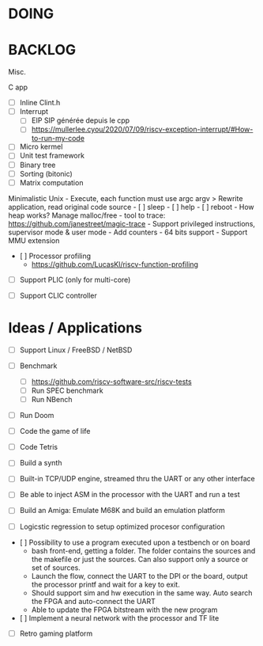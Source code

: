 # DOING

# BACKLOG

Misc.

C app

- [ ] Inline Clint.h
- [ ] Interrupt
    - [ ] EIP SIP générée depuis le cpp
    - [ ] https://mullerlee.cyou/2020/07/09/riscv-exception-interrupt/#How-to-run-my-code
- [ ] Micro kermel
- [ ] Unit test framework
- [ ] Binary tree
- [ ] Sorting (bitonic)
- [ ] Matrix computation

Minimalistic Unix
    - Execute, each function must use argc argv > Rewrite application, read original code source
        - [ ] sleep
        - [ ] help
        - [ ] reboot
    - How heap works? Manage malloc/free
    - tool to trace: https://github.com/janestreet/magic-trace
    - Support privileged instructions, supervisor mode & user mode
    - Add counters
    - 64 bits support
    - Support MMU extension

- [ ] Processor profiling
    - https://github.com/LucasKl/riscv-function-profiling

- [ ] Support PLIC (only for multi-core)
- [ ] Support CLIC controller


# Ideas / Applications

- [ ] Support Linux / FreeBSD / NetBSD
- [ ] Benchmark
    - [ ] https://github.com/riscv-software-src/riscv-tests
    - [ ] Run SPEC benchmark
    - [ ] Run NBench
- [ ] Run Doom
- [ ] Code the game of life
- [ ] Code Tetris
- [ ] Build a synth
- [ ] Built-in TCP/UDP engine, streamed thru the UART or any other interface
- [ ] Be able to inject ASM in the processor with the UART and run a test

- [ ] Build an Amiga: Emulate M68K and build an emulation platform
- [ ] Logicstic regression to setup optimized procesor configuration
- [ ] Possibility to use a program executed upon a testbench or on board
    - bash front-end, getting a folder. The folder contains the sources and
      the makefile or just the sources. Can also support only a source or set
      of sources.
    - Launch the flow, connect the UART to the DPI or the board, output the
      processor printf and wait for a key to exit.
    - Should support sim and hw execution in the same way. Auto search the FPGA
      and auto-connect the UART
    - Able to update the FPGA bitstream with the new program
- [ ] Implement a neural network with the processor and TF lite
- [ ] Retro gaming platform
